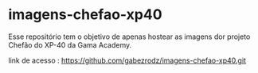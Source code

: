 # imagens-chefao-xp40
Esse repositório tem o objetivo de apenas hostear as imagens dor projeto Chefão do XP-40 da Gama Academy.

link de acesso : https://github.com/gabezrodz/imagens-chefao-xp40.git

